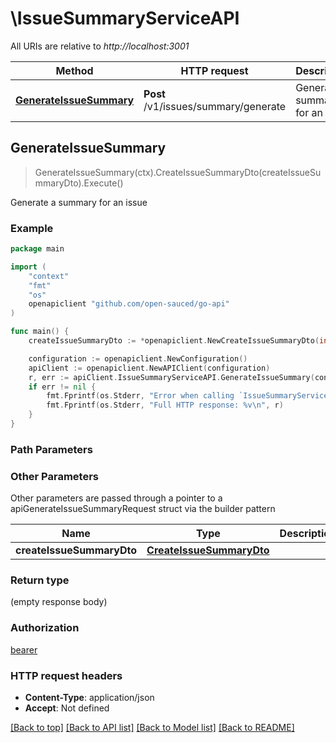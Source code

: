 # \IssueSummaryServiceAPI

All URIs are relative to *http://localhost:3001*

Method | HTTP request | Description
------------- | ------------- | -------------
[**GenerateIssueSummary**](IssueSummaryServiceAPI.md#GenerateIssueSummary) | **Post** /v1/issues/summary/generate | Generate a summary for an issue



## GenerateIssueSummary

> GenerateIssueSummary(ctx).CreateIssueSummaryDto(createIssueSummaryDto).Execute()

Generate a summary for an issue

### Example

```go
package main

import (
    "context"
    "fmt"
    "os"
    openapiclient "github.com/open-sauced/go-api"
)

func main() {
    createIssueSummaryDto := *openapiclient.NewCreateIssueSummaryDto(int32(250), int32(7), "formal", "english", "IssueTitle_example", "IssueDescription_example", "IssueComments_example") // CreateIssueSummaryDto | 

    configuration := openapiclient.NewConfiguration()
    apiClient := openapiclient.NewAPIClient(configuration)
    r, err := apiClient.IssueSummaryServiceAPI.GenerateIssueSummary(context.Background()).CreateIssueSummaryDto(createIssueSummaryDto).Execute()
    if err != nil {
        fmt.Fprintf(os.Stderr, "Error when calling `IssueSummaryServiceAPI.GenerateIssueSummary``: %v\n", err)
        fmt.Fprintf(os.Stderr, "Full HTTP response: %v\n", r)
    }
}
```

### Path Parameters



### Other Parameters

Other parameters are passed through a pointer to a apiGenerateIssueSummaryRequest struct via the builder pattern


Name | Type | Description  | Notes
------------- | ------------- | ------------- | -------------
 **createIssueSummaryDto** | [**CreateIssueSummaryDto**](CreateIssueSummaryDto.md) |  | 

### Return type

 (empty response body)

### Authorization

[bearer](../README.md#bearer)

### HTTP request headers

- **Content-Type**: application/json
- **Accept**: Not defined

[[Back to top]](#) [[Back to API list]](../README.md#documentation-for-api-endpoints)
[[Back to Model list]](../README.md#documentation-for-models)
[[Back to README]](../README.md)

